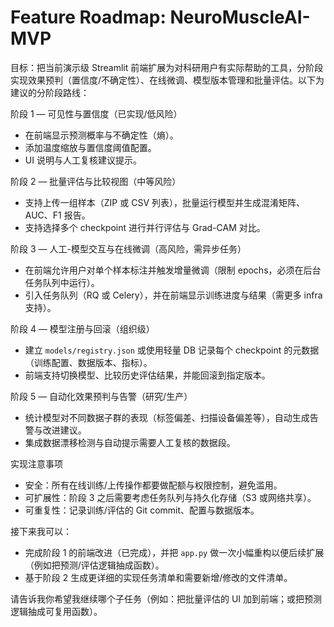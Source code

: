 # Feature Roadmap: NeuroMuscleAI-MVP

目标：把当前演示级 Streamlit 前端扩展为对科研用户有实际帮助的工具，分阶段实现效果预判（置信度/不确定性）、在线微调、模型版本管理和批量评估。以下为建议的分阶段路线：

阶段 1 — 可见性与置信度（已实现/低风险）
- 在前端显示预测概率与不确定性（熵）。
- 添加温度缩放与置信度阈值配置。  
- UI 说明与人工复核建议提示。

阶段 2 — 批量评估与比较视图（中等风险）
- 支持上传一组样本（ZIP 或 CSV 列表），批量运行模型并生成混淆矩阵、AUC、F1 报告。
- 支持选择多个 checkpoint 进行并行评估与 Grad-CAM 对比。

阶段 3 — 人工-模型交互与在线微调（高风险，需异步任务）
- 在前端允许用户对单个样本标注并触发增量微调（限制 epochs，必须在后台任务队列中运行）。
- 引入任务队列（RQ 或 Celery），并在前端显示训练进度与结果（需更多 infra 支持）。

阶段 4 — 模型注册与回滚（组织级）
- 建立 `models/registry.json` 或使用轻量 DB 记录每个 checkpoint 的元数据（训练配置、数据版本、指标）。
- 前端支持切换模型、比较历史评估结果，并能回滚到指定版本。

阶段 5 — 自动化效果预判与告警（研究/生产）
- 统计模型对不同数据子群的表现（标签偏差、扫描设备偏差等），自动生成告警与改进建议。
- 集成数据漂移检测与自动提示需要人工复核的数据段。

实现注意事项
- 安全：所有在线训练/上传操作都要做配额与权限控制，避免滥用。  
- 可扩展性：阶段 3 之后需要考虑任务队列与持久化存储（S3 或网络共享）。
- 可重复性：记录训练/评估的 Git commit、配置与数据版本。

接下来我可以：
- 完成阶段 1 的前端改进（已完成），并把 `app.py` 做一次小幅重构以便后续扩展（例如把预测/评估逻辑抽成函数）。
- 基于阶段 2 生成更详细的实现任务清单和需要新增/修改的文件清单。

请告诉我你希望我继续哪个子任务（例如：把批量评估的 UI 加到前端；或把预测逻辑抽成可复用函数）。